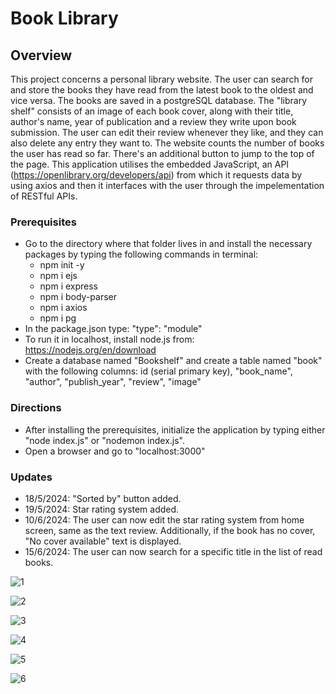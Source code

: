 # Book Library
## Overview
This project concerns a personal library website. The user can search for and store the books they have read from the latest book to the oldest and vice versa. The books are saved in a postgreSQL database.
The "library shelf" consists of an image of each book cover, along with their title, author's name, year of publication and a review they write upon book submission.
The user can edit their review whenever they like, and they can also delete any entry they want to.
The website counts the number of books the user has read so far. 
There's an additional button to jump to the top of the page.
This application utilises the embedded JavaScript, an API (https://openlibrary.org/developers/api) from which it requests data by using axios and then it interfaces with the user through the impelementation of RESTful APIs.
### Prerequisites
- Go to the directory where that folder lives in and install the necessary packages by typing the following commands in terminal:
  - npm init -y
  - npm i ejs
  - npm i express
  - npm i body-parser
  - npm i axios
  - npm i pg
- In the package.json type: "type": "module"
- To run it in localhost, install node.js from: https://nodejs.org/en/download
- Create a database named "Bookshelf" and create a table named "book" with the following columns: id (serial primary key), "book_name", "author", "publish_year", "review", "image"
### Directions 
- After installing the prerequisites, initialize the application by typing either "node index.js" or "nodemon index.js".
- Open a browser and go to "localhost:3000"
### Updates
- 18/5/2024: "Sorted by" button added.
- 19/5/2024: Star rating system added.
- 10/6/2024: The user can now edit the star rating system from home screen, same as the text review. Additionally, if the book has no cover, "Νo cover available" text is displayed.
- 15/6/2024: The user can now search for a specific title in the list of read books.

![1](https://github.com/Stratosss/BookLibrary/assets/157527268/e62c4e07-13f9-4670-9130-5b2268c9a39d)

![2](https://github.com/Stratosss/BookLibrary/assets/157527268/ce6b114a-3f6e-40c9-9b18-10454daf6a36)

![3](https://github.com/Stratosss/BookLibrary/assets/157527268/6a5ee0e7-57b3-44a1-ae0d-f500091a0091)

![4](https://github.com/Stratosss/BookLibrary/assets/157527268/6c457940-3902-46da-8a42-dacdf91ca26a)

![5](https://github.com/Stratosss/BookLibrary/assets/157527268/13f83a67-b619-470b-be18-ab2d115e36f4)

![6](https://github.com/Stratosss/BookLibrary/assets/157527268/f4d7809a-c791-42c0-95d1-ed8a83ba1680)
